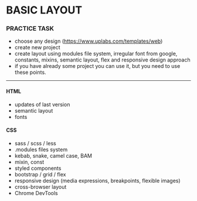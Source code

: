 # BASIC LAYOUT

### PRACTICE TASK

- choose any design (https://www.uplabs.com/templates/web)
- create new project
- create layout using modules file system, irregular font from google, constants, mixins, semantic layout, flex and responsive design approach
- if you have already some project you can use it, but you need to use these points.

---

#### HTML

- updates of last version
- semantic layout
- fonts

#### CSS

- sass / scss / less
- .modules files system
- kebab, snake, camel case, BAM
- mixin, const
- styled components
- bootstrap / grid / flex
- responsive design (media expressions, breakpoints, flexible images)
- cross-browser layout
- Chrome DevTools
